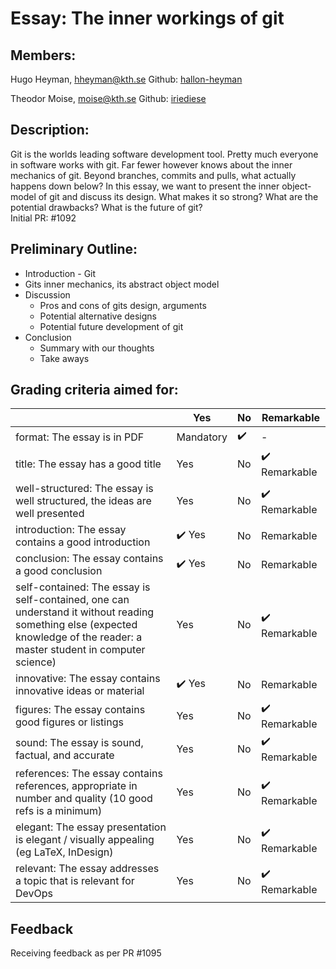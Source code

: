 # Essay: The inner workings of git

## Members: 

Hugo Heyman, hheyman@kth.se
Github: [hallon-heyman](https://github.com/hallon-heyman)

Theodor Moise, moise@kth.se
Github: [iriediese](https://github.com/iriediese)

## Description:

Git is the worlds leading software development tool. Pretty much everyone in software works with git. Far fewer however knows about the inner mechanics of git. Beyond branches, commits and pulls, what actually happens down below? 
In this essay, we want to present the inner object-model of git and discuss its design. What makes it so strong? What are the potential drawbacks? What is the future of git?  
Initial PR: #1092

## Preliminary Outline:

* Introduction - Git
* Gits inner mechanics, its abstract object model
* Discussion 
  * Pros and cons of gits design, arguments
  * Potential alternative designs
  * Potential future development of git
* Conclusion
  * Summary with our thoughts
  * Take aways

## Grading criteria aimed for:

|                                             | Yes | No | Remarkable |
|-------------------------------------------- | ----|----|-------------|
| format: The essay is in PDF | Mandatory | :heavy_check_mark: | - |
| title: The essay has a good title | Yes | No | :heavy_check_mark: Remarkable |
| well-structured: The essay is well structured, the ideas are well presented | Yes | No | :heavy_check_mark: Remarkable |
| introduction: The essay contains a good introduction | :heavy_check_mark: Yes | No | Remarkable |
| conclusion: The essay contains a good conclusion | :heavy_check_mark: Yes | No | Remarkable |
| self-contained: The essay is self-contained, one can understand it without reading something else (expected knowledge of the reader: a master student in computer science) | Yes | No | :heavy_check_mark: Remarkable |
| innovative: The essay contains innovative ideas or material | :heavy_check_mark: Yes | No | Remarkable |
| figures: The essay contains good figures or listings | Yes | No | :heavy_check_mark: Remarkable |
| sound: The essay is sound, factual, and accurate | Yes | No | :heavy_check_mark: Remarkable |
| references: The essay contains references, appropriate  in number and quality (10 good refs is a minimum) | Yes | No | :heavy_check_mark: Remarkable |
| elegant: The essay presentation is elegant / visually appealing (eg LaTeX, InDesign) | Yes | No | :heavy_check_mark: Remarkable |
| relevant: The essay addresses a topic that is relevant for DevOps | Yes | No | :heavy_check_mark: Remarkable |

## Feedback
Receiving feedback as per PR #1095

